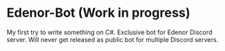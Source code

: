 # Edenor-Bot (Work in progress) 
My first try to write something on C#.
Exclusive bot for Edenor Discord server. 
Will never get released as public bot for multiple Discord servers. 
